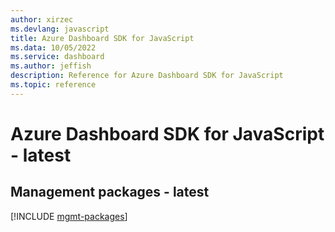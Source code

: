 ```yaml
---
author: xirzec
ms.devlang: javascript
title: Azure Dashboard SDK for JavaScript
ms.data: 10/05/2022
ms.service: dashboard
ms.author: jeffish
description: Reference for Azure Dashboard SDK for JavaScript
ms.topic: reference
---
```

# Azure Dashboard SDK for JavaScript - latest

## Management packages - latest
[!INCLUDE [mgmt-packages](dashboard-mgmt-index.md)]